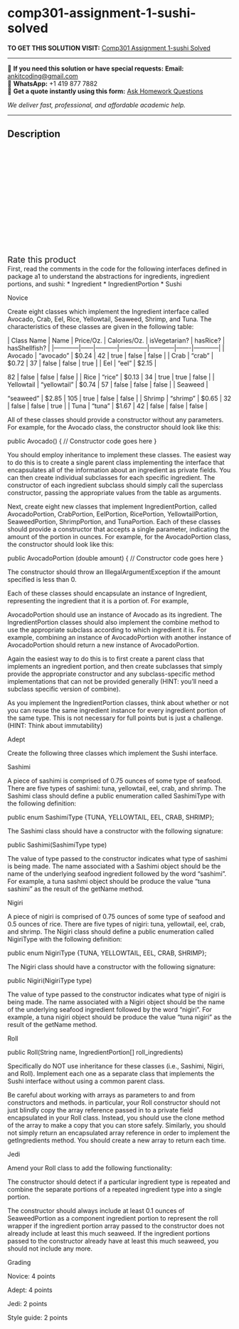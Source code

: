 # comp301-assignment-1-sushi-solved
**TO GET THIS SOLUTION VISIT:** [Comp301 Assignment 1-sushi Solved](https://www.ankitcodinghub.com/product/comp301-a01-sushi-solved/)


---

📩 **If you need this solution or have special requests:** **Email:** ankitcoding@gmail.com  
📱 **WhatsApp:** +1 419 877 7882  
📄 **Get a quote instantly using this form:** [Ask Homework Questions](https://www.ankitcodinghub.com/services/ask-homework-questions/)

*We deliver fast, professional, and affordable academic help.*

---

<h2>Description</h2>



<div class="kk-star-ratings kksr-auto kksr-align-center kksr-valign-top" data-payload="{&quot;align&quot;:&quot;center&quot;,&quot;id&quot;:&quot;131786&quot;,&quot;slug&quot;:&quot;default&quot;,&quot;valign&quot;:&quot;top&quot;,&quot;ignore&quot;:&quot;&quot;,&quot;reference&quot;:&quot;auto&quot;,&quot;class&quot;:&quot;&quot;,&quot;count&quot;:&quot;0&quot;,&quot;legendonly&quot;:&quot;&quot;,&quot;readonly&quot;:&quot;&quot;,&quot;score&quot;:&quot;0&quot;,&quot;starsonly&quot;:&quot;&quot;,&quot;best&quot;:&quot;5&quot;,&quot;gap&quot;:&quot;4&quot;,&quot;greet&quot;:&quot;Rate this product&quot;,&quot;legend&quot;:&quot;0\/5 - (0 votes)&quot;,&quot;size&quot;:&quot;24&quot;,&quot;title&quot;:&quot;Comp301 Assignment 1-sushi Solved&quot;,&quot;width&quot;:&quot;0&quot;,&quot;_legend&quot;:&quot;{score}\/{best} - ({count} {votes})&quot;,&quot;font_factor&quot;:&quot;1.25&quot;}">

<div class="kksr-stars">

<div class="kksr-stars-inactive">
            <div class="kksr-star" data-star="1" style="padding-right: 4px">


<div class="kksr-icon" style="width: 24px; height: 24px;"></div>
        </div>
            <div class="kksr-star" data-star="2" style="padding-right: 4px">


<div class="kksr-icon" style="width: 24px; height: 24px;"></div>
        </div>
            <div class="kksr-star" data-star="3" style="padding-right: 4px">


<div class="kksr-icon" style="width: 24px; height: 24px;"></div>
        </div>
            <div class="kksr-star" data-star="4" style="padding-right: 4px">


<div class="kksr-icon" style="width: 24px; height: 24px;"></div>
        </div>
            <div class="kksr-star" data-star="5" style="padding-right: 4px">


<div class="kksr-icon" style="width: 24px; height: 24px;"></div>
        </div>
    </div>

<div class="kksr-stars-active" style="width: 0px;">
            <div class="kksr-star" style="padding-right: 4px">


<div class="kksr-icon" style="width: 24px; height: 24px;"></div>
        </div>
            <div class="kksr-star" style="padding-right: 4px">


<div class="kksr-icon" style="width: 24px; height: 24px;"></div>
        </div>
            <div class="kksr-star" style="padding-right: 4px">


<div class="kksr-icon" style="width: 24px; height: 24px;"></div>
        </div>
            <div class="kksr-star" style="padding-right: 4px">


<div class="kksr-icon" style="width: 24px; height: 24px;"></div>
        </div>
            <div class="kksr-star" style="padding-right: 4px">


<div class="kksr-icon" style="width: 24px; height: 24px;"></div>
        </div>
    </div>
</div>


<div class="kksr-legend" style="font-size: 19.2px;">
            <span class="kksr-muted">Rate this product</span>
    </div>
    </div>
First, read the comments in the code for the following interfaces defined in package a1 to understand the abstractions for ingredients, ingredient portions, and sushi: * Ingredient * IngredientPortion * Sushi

Novice

Create eight classes which implement the Ingredient interface called Avocado, Crab, Eel, Rice, Yellowtail, Seaweed, Shrimp, and Tuna. The characteristics of these classes are given in the following table:

| Class Name | Name | Price/Oz. | Calories/Oz. | isVegetarian? | hasRice? | hasShellfish? | |————|——|———–|————–|————|——-|————| | Avocado | “avocado” | $0.24 | 42 | true | false | false | | Crab | “crab” | $0.72 | 37 | false | false | true | | Eel | “eel” | $2.15 |

82 | false | false | false | | Rice | “rice” | $0.13 | 34 | true | true | false | | Yellowtail | “yellowtail” | $0.74 | 57 | false | false | false | | Seaweed |

“seaweed” | $2.85 | 105 | true | false | false | | Shrimp | “shrimp” | $0.65 | 32 | false | false | true | | Tuna | “tuna” | $1.67 | 42 | false | false | false |

All of these classes should provide a constructor without any parameters. For example, for the Avocado class, the constructor should look like this:

public Avocado() { // Constructor code goes here }

You should employ inheritance to implement these classes. The easiest way to do this is to create a single parent class implementing the interface that encapsulates all of the information about an ingredient as private fields. You can then create individual subclasses for each specific ingredient. The constructor of each ingredient subclass should simply call the superclass constructor, passing the appropriate values from the table as arguments.

Next, create eight new classes that implement IngredientPortion, called AvocadoPortion, CrabPortion, EelPortion, RicePortion, YellowtailPortion, SeaweedPortion, ShrimpPortion, and TunaPortion. Each of these classes should provide a constructor that accepts a single parameter, indicating the amount of the portion in ounces. For example, for the AvocadoPortion class, the constructor should look like this:

public AvocadoPortion (double amount) { // Constructor code goes here }

The constructor should throw an IllegalArgumentException if the amount specified is less than 0.

Each of these classes should encapsulate an instance of Ingredient, representing the ingredient that it is a portion of. For example,

AvocadoPortion should use an instance of Avocado as its ingredient. The IngredientPortion classes should also implement the combine method to use the appropriate subclass according to which ingredient it is. For example, combining an instance of AvocadoPortion with another instance of AvocadoPortion should return a new instance of AvocadoPortion.

Again the easiest way to do this is to first create a parent class that implements an ingredient portion, and then create subclasses that simply provide the appropriate constructor and any subclass-specific method implementations that can not be provided generally (HINT: you’ll need a subclass specific version of combine).

As you implement the IngredientPortion classes, think about whether or not you can reuse the same ingredient instance for every ingredient portion of the same type. This is not necessary for full points but is just a challenge. (HINT: Think about immutability)

Adept

Create the following three classes which implement the Sushi interface.

Sashimi

A piece of sashimi is comprised of 0.75 ounces of some type of seafood. There are five types of sashimi: tuna, yellowtail, eel, crab, and shrimp. The Sashimi class should define a public enumeration called SashimiType with the following definition:

public enum SashimiType {TUNA, YELLOWTAIL, EEL, CRAB, SHRIMP};

The Sashimi class should have a constructor with the following signature:

public Sashimi(SashimiType type)

The value of type passed to the constructor indicates what type of sashimi is being made. The name associated with a Sashimi object should be the name of the underlying seafood ingredient followed by the word “sashimi”. For example, a tuna sashmi object should be produce the value “tuna sashimi” as the result of the getName method.

Nigiri

A piece of nigiri is comprised of 0.75 ounces of some type of seafood and 0.5 ounces of rice. There are five types of nigiri: tuna, yellowtail, eel, crab, and shrimp. The Nigiri class should define a public enumeration called NigiriType with the following definition:

public enum NigiriType {TUNA, YELLOWTAIL, EEL, CRAB, SHRIMP};

The Nigiri class should have a constructor with the following signature:

public Nigiri(NigiriType type)

The value of type passed to the constructor indicates what type of nigiri is being made. The name associated with a Nigiri object should be the name of the underlying seafood ingredient followed by the word “nigiri”. For example, a tuna nigiri object should be produce the value “tuna nigiri” as the result of the getName method.

Roll

public Roll(String name, IngredientPortion[] roll_ingredients)

Specifically do NOT use inheritance for these classes (i.e., Sashimi, Nigiri, and Roll). Implement each one as a separate class that implements the Sushi interface without using a common parent class.

Be careful about working with arrays as parameters to and from constructors and methods. in particular, your Roll constructor should not just blindly copy the array reference passed in to a private field encapsulated in your Roll class. Instead, you should use the clone method of the array to make a copy that you can store safely. Similarly, you should not simply return an encapsulated array reference in order to implement the getIngredients method. You should create a new array to return each time.

Jedi

Amend your Roll class to add the following functionality:

The constructor should detect if a particular ingredient type is repeated and combine the separate portions of a repeated ingredient type into a single portion.

The constructor should always include at least 0.1 ounces of SeaweedPortion as a component ingredient portion to represent the roll wrapper if the ingredient portion array passed to the constructor does not already include at least this much seaweed. If the ingredient portions passed to the constructor already have at least this much seaweed, you should not include any more.

Grading

Novice: 4 points

Adept: 4 points

Jedi: 2 points

Style guide: 2 points
